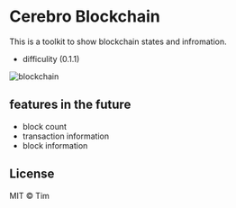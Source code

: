 # Cerebro Blockchain

This is a toolkit to show blockchain states and infromation.
- difficulity (0.1.1)

![blockchain](https://i.imgur.com/enoJKzN.png)

## features in the future
- block count
- transaction information
- block information

## License

MIT © Tim